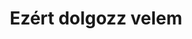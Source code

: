 ---
enable: true
title: "Ezért dolgozz velem"
description: "A hozzáállásom így segíti majd az együttműködésünket"

# Expertise
process:
  - process_step: "Szívből végzett munka"
    icon: "/images/hand.png"
    content: "Abban a kivételes helyzetben vagyok, hogy azzal foglalkozhatok, amit szeretek, ez pedig azt jelenti, hogy mindegyik projektem ugyanolyan fontos, és igyekszem a lehető legtöbbet kihozni belőlük. Folyamatosan fejlesztem a készségeimet és törekszem a rugalmasságra."

  - process_step: "Szakmai együttműködés"
    icon: "/images/messaging.png"
    content: "Hiszek benne, hogy az igazán sikeres projektek több ember munkáját dicsérik, főleg a könyvkiadásban, ahol szerzők, szerkesztők, fordítók és még sokan mások dolgoznak egy-egy kiadványon. Amellett, hogy szívvel-lélekkel és megfelelő alapossággal végzem a saját feladataimat, törekszem rá, hogy nyitott maradjak mások javaslataira, szükség esetén konstruktív visszajelzéseket adjak, vagy közösen gondolkodjak egy-egy megoldandó kérdésen."

  - process_step: "Alaposság és sokoldalúság"
    icon: "/images/book.png"
    content: "A munkám során igyekszem dokumentálni minden fontosat, hogy a velem együtt dolgozóknak ne kelljen felesleges köröket futnia. E tekintetben még mindig könyvtáros vagyok – szeretek utánanézni dolgoknak, és a legemlékezetesebb munkáimnak azokat tartom, amelyekhez komoly kutatást kellett végeznem egy-egy adott témában, legyen az a kínai történelem, a százéves háború, vagy éppen a kozmerum."

  - process_step: "Megbízhatóság és határidők"
    icon: "/images/deadline.png"
    content: "2013-ban lettem szabadúszó, 2018-tól pedig főállású vállalkozó. Az évek során bebizonyítottam a kollégáimnak és az ügyfeleimnek, hogy minőségi munkát végzek és megbízható csapattag vagyok, akár szoros határidőkről, akár komplex projektekről van szó."



# don't create a separate page
_build:
  render: "never"
---